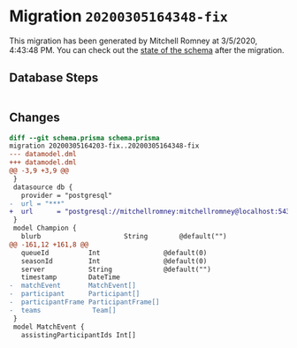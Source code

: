 # Migration `20200305164348-fix`

This migration has been generated by Mitchell Romney at 3/5/2020, 4:43:48 PM.
You can check out the [state of the schema](./schema.prisma) after the migration.

## Database Steps

```sql

```

## Changes

```diff
diff --git schema.prisma schema.prisma
migration 20200305164203-fix..20200305164348-fix
--- datamodel.dml
+++ datamodel.dml
@@ -3,9 +3,9 @@
 }
 datasource db {
   provider = "postgresql"
-  url = "***"
+  url      = "postgresql://mitchellromney:mitchellromney@localhost:5432/ally-backend"
 }
 model Champion {
   blurb                     String        @default("")
@@ -161,12 +161,8 @@
   queueId          Int                @default(0)
   seasonId         Int                @default(0)
   server           String             @default("")
   timestamp        DateTime
-  matchEvent       MatchEvent[]
-  participant      Participant[]
-  participantFrame ParticipantFrame[]
-  teams             Team[]
 }
 model MatchEvent {
   assistingParticipantIds Int[]
```


